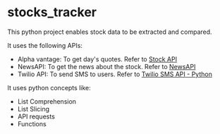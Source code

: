 # stocks_tracker

This python project enables stock data to be extracted and compared.

It uses the following APIs:

- Alpha vantage: To get day's quotes. Refer to [Stock API](https://www.alphavantage.co/)
- NewsAPI: To get the news about the stock. Refer to [NewsAPI](https://newsapi.org)
- Twilio API: To send SMS to users. Refer to [Twilio SMS API - Python](https://www.twilio.com/docs/sms/quickstart/python)

It uses python concepts like:
- List Comprehension
- List Slicing
- API requests
- Functions


